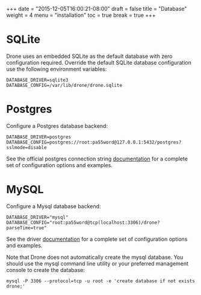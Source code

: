 +++
date = "2015-12-05T16:00:21-08:00"
draft = false
title = "Database"
weight = 4
menu = "installation"
toc = true
break = true
+++

# SQLite

Drone uses an embedded SQLite as the default database with zero configuration required. Override the default SQLite database configuration use the following environment variables:

```
DATABASE_DRIVER=sqlite3
DATABASE_CONFIG=/var/lib/drone/drone.sqlite
```

# Postgres

Configure a Postgres database backend:

```
DATABASE_DRIVER=postgres
DATABASE_CONFIG=postgres://root:pa55word@127.0.0.1:5432/postgres?sslmode=disable
```

See the official postgres connection string [documentation](http://www.postgresql.org/docs/current/static/libpq-connect.html#LIBPQ-CONNSTRING) for a complete set of configuration options and examples.

# MySQL

Configure a Mysql database backend:

```
DATABASE_DRIVER="mysql"
DATABASE_CONFIG="root:pa55word@tcp(localhost:3306)/drone?parseTime=true"
```
See the driver [documentation](https://github.com/go-sql-driver/mysql#dsn-data-source-name) for a complete set of configuration options and examples.

Note that Drone does not automatically create the mysql database. You should use the mysql command line utility or your preferred management console to create the database:

```
mysql -P 3306 --protocol=tcp -u root -e 'create database if not exists drone;'
```
